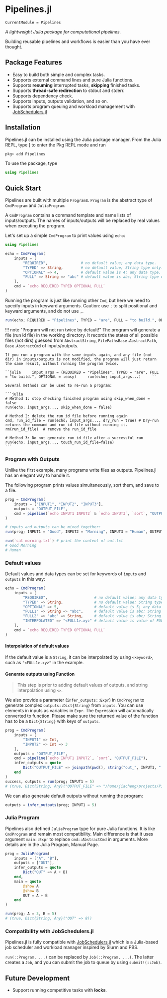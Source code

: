 # Pipelines.jl

```@meta
CurrentModule = Pipelines
```

*A lightweight Julia package for computational pipelines.*

Building reusable pipelines and workflows is easier than you have ever thought.

## Package Features

- Easy to build both simple and complex tasks.
- Supports external command lines and pure Julia functions.
- Supports **resuming** interrupted tasks, **skipping** finished tasks.
- Supports **thread-safe redirection** to stdout and stderr.
- Supports dependency check.
- Supports inputs, outputs validation, and so on.
- Supports program queuing and workload management with [JobSchedulers.jl](https://github.com/cihga39871/JobSchedulers.jl)

## Installation

Pipelines.jl can be installed using the Julia package manager. From the Julia REPL, type ] to enter the Pkg REPL mode and run

```julia
pkg> add Pipelines
```

To use the package, type

```julia
using Pipelines
```

## Quick Start

Pipelines are built with multiple `Program`s. `Program` is the abstract type of `CmdProgram` and `JuliaProgram`.

A `CmdProgram` contains a command template and name lists of inputs/outputs. The names of inputs/outputs will be replaced by real values when executing the program.

Let's set up a simple `CmdProgram` to print values using `echo`:

```julia
using Pipelines

echo = CmdProgram(
    inputs = [
        "REQUIRED",               # no default value; any data type.
        "TYPED" => String,        # no default value; String type only.
        "OPTIONAL" => 4,          # default value is 4; any data type.
        "FULL" => String => "abc" # default value is abc; String type only.
    ],
    cmd = `echo REQUIRED TYPED OPTIONAL FULL`   
)
```

Running the program is just like running other `Cmd`,  but here we need to specify inputs in keyward arguments. Caution: use `;` to split positional and keyward arguments, and do not use `,`.

```julia
run(echo; REQUIRED = "Pipelines", TYPED = "are", FULL = "to build.", OPTIONAL = :easy)
```

!!! note "Program will not run twice by default!"
    The program will generate a file (run id file) in the working directory. It records the states of all possible files (not dirs) guessed from `AbstractString`, `FilePathsBase.AbstractPath`, `Base.AbstractCmd` of inputs/outputs.

    If you run a program with the same inputs again, and any file (not dir) in inputs/outputs is not modified, the program will just return the same result, without running the program twice.

    ``julia     input_args = (REQUIRED = "Pipelines", TYPED = "are", FULL = "to build.", OPTIONAL = :easy)     run(echo; input_args...)     ``

    Several methods can be used to re-run a program:

    ```julia
    # Method 1: stop checking finished program using skip_when_done = false
    run(echo; input_args..., skip_when_done = false)

    # Method 2: delete the run_id_file before running again
    cmd, run_id_file = run(echo; input_args..., dry_run = true) # Dry-run returns the command and run id file without running it.
    rm(run_id_file)  # remove the run_id_file

    # Method 3: Do not generate run_id_file after a successful run
    run(echo; input_args..., touch_run_id_file=false)
    ```

### Program with Outputs

Unlike the first example, many programs write files as outputs. Pipelines.jl has an elegant way to handle it.

The following program prints values simultaneously, sort them, and save to a file.

```julia
prog = CmdProgram(
    inputs = ["INPUT1", "INPUT2", "INPUT3"],
    outputs = "OUTPUT_FILE",
    cmd = pipeline(`echo INPUT1 INPUT2` & `echo INPUT3`, `sort`, "OUTPUT_FILE")
)

# inputs and outputs can be mixed together:
run(prog; INPUT1 = "Good", INPUT2 = "Morning", INPUT3 = "Human", OUTPUT_FILE = "morning.txt")

run(`cat morning.txt`) # print the content of out.txt
# Good Morning
# Human
```

### Default values

Default values and data types can be set for keywords of `inputs` and `outputs` in this way:

```julia
echo = CmdProgram(
    inputs = [
        "REQUIRED",                     # no default value; any data type.
        "TYPED" => String,              # no default value; String type only.
        "OPTIONAL" => 5,                # default value is 5; any data type.
        "FULL1" => String => "abc",     # default value is abc; String type only.
        "FULL2" => "abc" => String,     # default value is abc; String type only.
        "INTERPOLATED" => "<FULL1>.xyz" # default value is value of FULL1 * ".xyz".
    ],
    cmd = `echo REQUIRED TYPED OPTIONAL FULL`   
)
```

#### Interpolation of default values

If the default value is a `String`, it can be interpolated by using `<keyword>`, such as `"<FULL1>.xyz"` in the example.

#### Generate outputs using Function

> This step is prior to adding default values of outputs, and string interpolation using `<>`.

We also provide a parameter (`infer_outputs::Expr`) in `CmdProgram` to generate complex `outputs::Dict{String}` from `inputs`. You can use elements in inputs as variables in `Expr`. The `Expr`ession will automatically converted to function. Please make sure the returned value of the function has to be a `Dict{String}` with keys of `outputs`.

```julia
prog = CmdProgram(
    inputs = [
        "INPUT1" => Int,
        "INPUT2" => Int => 3
    ],
    outputs = "OUTPUT_FILE",
    cmd = pipeline(`echo INPUT1 INPUT2`, `sort`, "OUTPUT_FILE"),
    infer_outputs = quote
        Dict("OUTPUT_FILE" => joinpath(pwd(), string("out_", INPUT1, ".txt")))
    end
)
success, outputs = run(prog; INPUT1 = 5)
# (true, Dict{String, Any}("OUTPUT_FILE" => "/home/jiacheng/projects/Pipelines.jl/out_5.txt"))

```

We can also generate default outputs without running the program:

```julia
outputs = infer_outputs(prog; INPUT1 = 5)
```

### Julia Program

Pipelines also defined `JuliaProgram` type for pure Julia functions. It is like `CmdProgram` and remain most compatibility. Main difference is that it uses argument `main::Expr` to replace `cmd::AbstractCmd` in arguments. More details are in the Julia Program, Manual Page.

```julia
prog = JuliaProgram(
    inputs = ["A", "B"],
    outputs = ["OUT"],
    infer_outputs = quote
        Dict("OUT" => A + B)
    end,
    main = quote
        @show A
        @show B
        OUT = A + B
    end
)

run(prog; A = 3, B = 5)
# (true, Dict{String, Any}("OUT" => 8))
```

### Compatibility with JobSchedulers.jl

Pipelines.jl is fully compatible with [JobSchedulers.jl](https://github.com/cihga39871/JobSchedulers.jl) which is a Julia-based job scheduler and workload manager inspired by Slurm and PBS.

`run(::Program, ...)` can be replaced by `Job(::Program, ...)`. The latter creates a `Job`, and you can submit the job to queue by using `submit!(::Job)`.

## Future Development

- Support running competitive tasks with **locks**.
